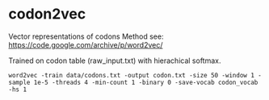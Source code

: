 # codon2vec
Vector representations of codons
Method see: https://code.google.com/archive/p/word2vec/

Trained on codon table (raw_input.txt) with hierachical softmax.

```
word2vec -train data/codons.txt -output codon.txt -size 50 -window 1 -sample 1e-5 -threads 4 -min-count 1 -binary 0 -save-vocab codon_vocab -hs 1
```
